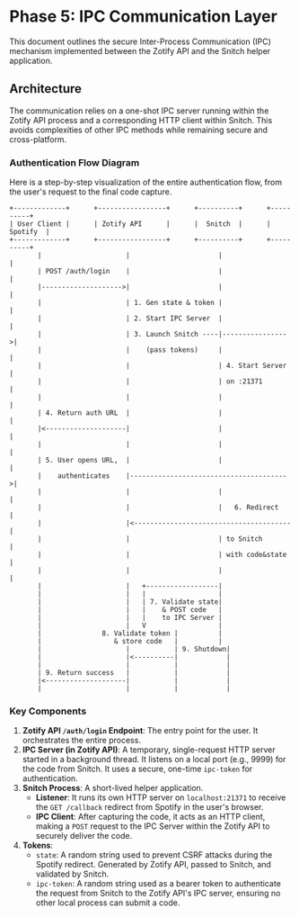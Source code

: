 # Phase 5: IPC Communication Layer

This document outlines the secure Inter-Process Communication (IPC) mechanism implemented between the Zotify API and the Snitch helper application.

## Architecture

The communication relies on a one-shot IPC server running within the Zotify API process and a corresponding HTTP client within Snitch. This avoids complexities of other IPC methods while remaining secure and cross-platform.

### Authentication Flow Diagram

Here is a step-by-step visualization of the entire authentication flow, from the user's request to the final code capture.

```
+-------------+      +-----------------+      +----------+      +----------+
| User Client |      | Zotify API      |      |  Snitch  |      | Spotify  |
+-------------+      +-----------------+      +----------+      +----------+
       |                     |                      |                 |
       | POST /auth/login    |                      |                 |
       |-------------------->|                      |                 |
       |                     | 1. Gen state & token |                 |
       |                     | 2. Start IPC Server  |                 |
       |                     | 3. Launch Snitch ----|---------------->|
       |                     |    (pass tokens)     |                 |
       |                     |                      | 4. Start Server |
       |                     |                      | on :21371       |
       |                     |                      |                 |
       | 4. Return auth URL  |                      |                 |
       |<--------------------|                      |                 |
       |                     |                      |                 |
       | 5. User opens URL,  |                      |                 |
       |    authenticates    |--------------------------------------->|
       |                     |                      |                 |
       |                     |                      |   6. Redirect   |
       |                     |<---------------------------------------|
       |                     |                      | to Snitch       |
       |                     |                      | with code&state |
       |                     |                      |                 |
       |                     |   +------------------|
       |                     |   |                  |
       |                     |   | 7. Validate state|
       |                     |   |    & POST code   |
       |                     |   |    to IPC Server |
       |                     |   V                  |
       |               8. Validate token |          |
       |                  & store code   |          |
       |                     |           | 9. Shutdown|
       |                     |<----------|            |
       |                     |           |            |
       | 9. Return success   |           |            |
       |<--------------------|           |            |
       |                     |           |            |
```

### Key Components

1.  **Zotify API `/auth/login` Endpoint**: The entry point for the user. It orchestrates the entire process.
2.  **IPC Server (in Zotify API)**: A temporary, single-request HTTP server started in a background thread. It listens on a local port (e.g., 9999) for the code from Snitch. It uses a secure, one-time `ipc-token` for authentication.
3.  **Snitch Process**: A short-lived helper application.
    -   **Listener**: It runs its own HTTP server on `localhost:21371` to receive the `GET /callback` redirect from Spotify in the user's browser.
    -   **IPC Client**: After capturing the code, it acts as an HTTP client, making a `POST` request to the IPC Server within the Zotify API to securely deliver the code.
4.  **Tokens**:
    -   `state`: A random string used to prevent CSRF attacks during the Spotify redirect. Generated by Zotify API, passed to Snitch, and validated by Snitch.
    -   `ipc-token`: A random string used as a bearer token to authenticate the request from Snitch to the Zotify API's IPC server, ensuring no other local process can submit a code.
